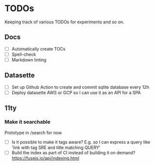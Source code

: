 # TODOs

Keeping track of various TODOs for experiments and so on.

## Docs

- [ ] Automatically create TOCs
- [ ] Spell-check
- [ ] Markdown linting

## Datasette

- [ ] Set up Github Action to create and commit sqlite database every 12h
- [ ] Deploy datasette AWS or GCP so I can use it as an API for a SPA

## 11ty

### Make it searchable
Prototype in /search for now

- [ ] Is it possible to make it tags aware? E.g. so I can express a query like 'link with tag SRE and title matching QUERY'
- [ ] Build the index as part of CI instead of building it on demand? https://fusejs.io/api/indexing.html